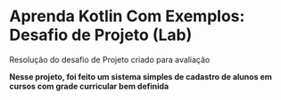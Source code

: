 # Aprenda Kotlin Com Exemplos: Desafio de Projeto (Lab)

Resolução do desafio de Projeto criado para avaliação 

**Nesse projeto, foi feito um sistema simples de cadastro de alunos em cursos com grade curricular bem definida**



